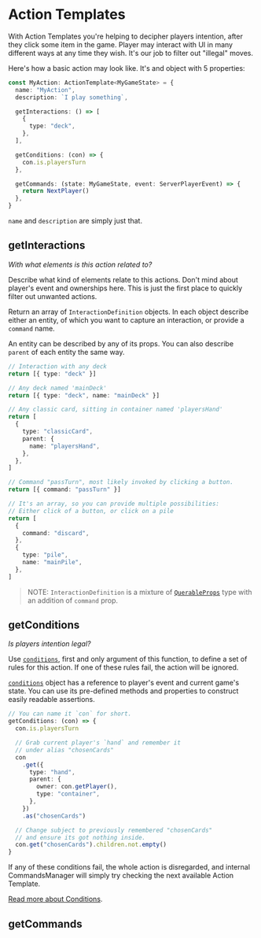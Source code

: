 # Action Templates

With Action Templates you're helping to decipher players intention, after they click some item in the game. Player may interact with UI in many different ways at any time they wish. It's our job to filter out "illegal" moves.

Here's how a basic action may look like. It's and object with 5 properties:

```typescript
const MyAction: ActionTemplate<MyGameState> = {
  name: "MyAction",
  description: `I play something`,

  getInteractions: () => [
    {
      type: "deck",
    },
  ],

  getConditions: (con) => {
    con.is.playersTurn
  },

  getCommands: (state: MyGameState, event: ServerPlayerEvent) => {
    return NextPlayer()
  },
}
```

`name` and `description` are simply just that.

## getInteractions

_With what elements is this action related to?_

Describe what kind of elements relate to this actions. Don't mind about player's event and ownerships here. This is just the first place to quickly filter out unwanted actions.

Return an array of `InteractionDefinition` objects. In each object describe either an entity, of which you want to capture an interaction, or provide a `command` name.

An entity can be described by any of its props. You can also describe `parent` of each entity the same way.

```typescript
// Interaction with any deck
return [{ type: "deck" }]

// Any deck named 'mainDeck'
return [{ type: "deck", name: "mainDeck" }]

// Any classic card, sitting in container named 'playersHand'
return [
  {
    type: "classicCard",
    parent: {
      name: "playersHand",
    },
  },
]

// Command "passTurn", most likely invoked by clicking a button.
return [{ command: "passTurn" }]

// It's an array, so you can provide multiple possibilities:
// Either click of a button, or click on a pile
return [
  {
    command: "discard",
  },
  {
    type: "pile",
    name: "mainPile",
  },
]
```

> NOTE: `InteractionDefinition` is a mixture of [`QuerableProps`](./types.md#QuerableProps) type with an addition of `command` prop.

## getConditions

_Is players intention legal?_

Use [`conditions`](./conditions.md), first and only argument of this function, to define a set of rules for this action. If one of these rules fail, the action will be ignored.

[`conditions`](./conditions.md) object has a reference to player's event and current game's state. You can use its pre-defined methods and properties to construct easily readable assertions.

```typescript
// You can name it `con` for short.
getConditions: (con) => {
  con.is.playersTurn

  // Grab current player's `hand` and remember it
  // under alias "chosenCards"
  con
    .get({
      type: "hand",
      parent: {
        owner: con.getPlayer(),
        type: "container",
      },
    })
    .as("chosenCards")

  // Change subject to previously remembered "chosenCards"
  // and ensure its got nothing inside.
  con.get("chosenCards").children.not.empty()
}
```

If any of these conditions fail, the whole action is disregarded, and internal CommandsManager will simply try checking the next available Action Template.

[Read more about Conditions](./conditions.md).

## getCommands
